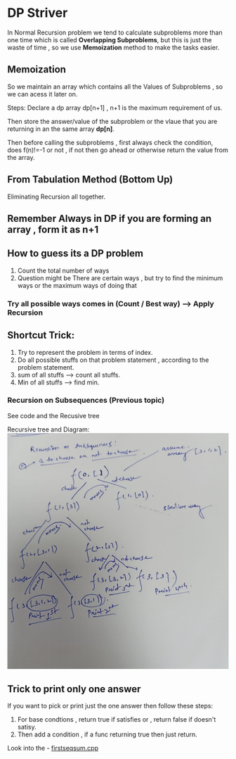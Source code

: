 # DP Striver
In Normal Recursion problem we tend to calculate subproblems more than one time which is called **Overlapping Subproblems**, but this is just the waste of time , so we use **Memoization** method to make the tasks easier.

## Memoization
So we maintain an array which contains all the Values of Subproblems , so we can acess it later on.

Steps:
Declare a dp array dp[n+1] , n+1 is the maximum requirement of us.

Then store the answer/value of the subproblem or the vlaue that you are returning in an the same array **dp[n]**.

Then before calling the subproblems , first always check the condition, does f(n)!=-1 or not , if not then go ahead or otherwise return the value from the array.


## From Tabulation Method (Bottom Up)
Eliminating Recursion all together.

## Remember Always in DP if you are forming an array , form it as n+1


## How to guess its a DP problem
1. Count the total number of ways
2. Question might be There are certain ways , but try to find the minimum ways or the maximum ways of doing that

### Try all possible ways comes in (Count / Best way) --> Apply Recursion

## Shortcut Trick:
1. Try to represent the problem in terms of index. 
2. Do all possible stuffs on that problem statement , according to the problem statement.
3. sum of all stuffs --> count all stuffs.
4. Min of all stuffs --> find min.


### Recursion on Subsequences (Previous topic)
See code and the Recusive tree

Recursive tree and Diagram:
![Alt text](sub_rec.jpeg)


## Trick to print only one answer
If you want to pick or print just the one answer then follow these steps:
1. For base condtions , return true if satisfies or , return false if doesn't satisy.
2. Then add a condition , if a func returning true then just return.

Look into the - [firstseqsum.cpp](firstseqsum.cpp)


